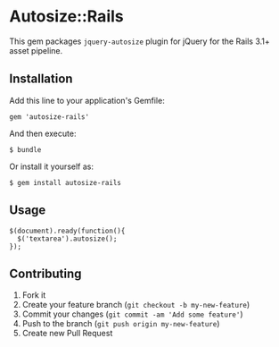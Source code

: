 # Autosize::Rails

This gem packages `jquery-autosize` plugin for jQuery for the Rails 3.1+ asset pipeline.

## Installation

Add this line to your application's Gemfile:

    gem 'autosize-rails'

And then execute:

    $ bundle

Or install it yourself as:

    $ gem install autosize-rails

## Usage

    $(document).ready(function(){
      $('textarea').autosize();
    });

## Contributing

1. Fork it
2. Create your feature branch (`git checkout -b my-new-feature`)
3. Commit your changes (`git commit -am 'Add some feature'`)
4. Push to the branch (`git push origin my-new-feature`)
5. Create new Pull Request

